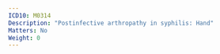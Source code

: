 ```yaml
---
ICD10: M0314
Description: "Postinfective arthropathy in syphilis: Hand"
Matters: No
Weight: 0
---
```


